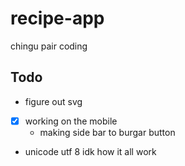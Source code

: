 # recipe-app

chingu pair coding

## Todo

*   figure out svg
* [x] working on the mobile
    - making side bar to burgar button
- unicode utf 8 idk how it all work
